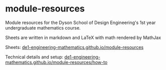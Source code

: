 # module-resources
Module resources for the Dyson School of Design Engineering's 1st year undergraduate mathematics course.

Sheets are written in markdown and LaTeX with math rendered by MathJax

Sheets: [de1-engineering-mathematics.github.io/module-resources](https://de1-engineering-mathematics.github.io/module-resources/)

Technical details and setup: [de1-engineering-mathematics.github.io/module-resources/how-to](https://de1-engineering-mathematics.github.io/module-resources/how-to)